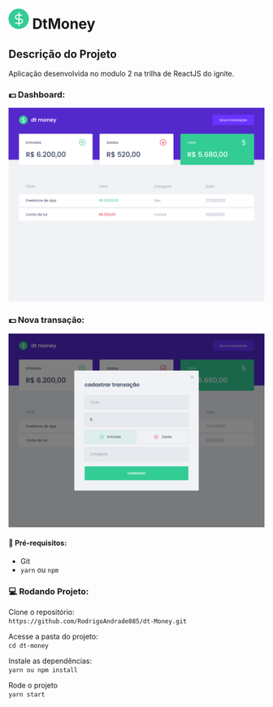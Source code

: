 # ![logo](https://github.com/RodrigoAndrade085/dt-Money/blob/master/public/favicon.png) DtMoney

## Descrição do Projeto

Aplicação desenvolvida no modulo 2 na trilha de ReactJS do ignite.

### :dollar: Dashboard:
![dashboard](https://github.com/RodrigoAndrade085/dt-Money/blob/master/src/assets/dtmoney-dashboard.png)

### :dollar: Nova transação:
![novatransação](https://github.com/RodrigoAndrade085/dt-Money/blob/master/src/assets/dtmoney-novatransacao.png)

#### :wrench: Pré-requisitos:

- Git
- `yarn` ou `npm`


### :computer: Rodando Projeto:

  Clone o repositório:  
  `https://github.com/RodrigoAndrade085/dt-Money.git`
  
  Acesse a pasta do projeto:  
  `cd dt-money`
  
  Instale as dependências:  
  `yarn ou npm install`

  Rode o projeto  
  `yarn start`
